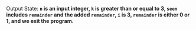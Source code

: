 Output State: **`n` is an input integer, `k` is greater than or equal to 3, `seen` includes `remainder` and the added `remainder`, `i` is 3, `remainder` is either 0 or 1, and we exit the program.**